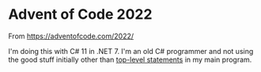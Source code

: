 # Advent of Code 2022 
From https://adventofcode.com/2022/

I'm doing this with C# 11 in .NET 7. I'm an old C# programmer and not using the good stuff initially other than [top-level statements](https://learn.microsoft.com/en-us/dotnet/csharp/whats-new/tutorials/top-level-statements) in my main program.